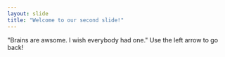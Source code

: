 ```yaml
---
layout: slide
title: "Welcome to our second slide!"
---
```

"Brains are awsome. I wish everybody had one."
Use the left arrow to go back!
